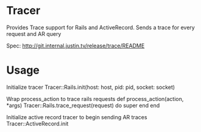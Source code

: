 # Tracer

Provides Trace support for Rails and ActiveRecord. Sends a trace for every request and AR query

Spec: http://git.internal.justin.tv/release/trace/README

# Usage

Initialize tracer
    Tracer::Rails.init(host: host, pid: pid, socket: socket)

Wrap process_action to trace rails requests
    def process_action(action, *args)
       Tracer::Rails.trace_request(request) do
         super
       end
    end

Initialize active record tracer to begin sending AR traces
    Tracer::ActiveRecord.init

